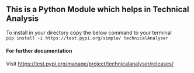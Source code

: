 ## This is a Python Module which helps in Technical Analysis

To install in your directory copy the below command to your terminal<br />
`pip install -i https://test.pypi.org/simple/ technicalAnalyser`

#### For further documentation <br/>

Visit https://test.pypi.org/manage/project/technicalanalyser/releases/
